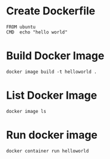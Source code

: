 
# Create Dockerfile
```
FROM ubuntu
CMD  echo "hello world"
```

# Build Docker Image
```
docker image build -t helloworld .
```
# List Docker Image
```
docker image ls
```
# Run docker image
```
docker container run helloworld
```
